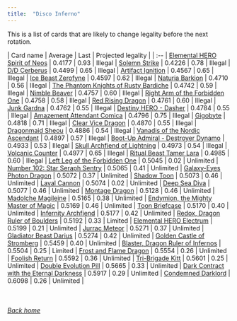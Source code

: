 ```yaml
---
title:  "Disco Inferno"
---
```


This is a list of cards that are likely to change legality before the next rotation.

| Card name | Average | Last | Projected legality |
| :-- |
[Elemental HERO Spirit of Neos](https://db.ygoprodeck.com/card/?search=Elemental%20HERO%20Spirit%20of%20Neos) | 0.4177 | 0.93 | Illegal |
[Solemn Strike](https://db.ygoprodeck.com/card/?search=Solemn%20Strike) | 0.4226 | 0.78 | Illegal |
[D/D Cerberus](https://db.ygoprodeck.com/card/?search=D/D%20Cerberus) | 0.4499 | 0.65 | Illegal |
[Artifact Ignition](https://db.ygoprodeck.com/card/?search=Artifact%20Ignition) | 0.4567 | 0.65 | Illegal |
[Ice Beast Zerofyne](https://db.ygoprodeck.com/card/?search=Ice%20Beast%20Zerofyne) | 0.4597 | 0.62 | Illegal |
[Naturia Barkion](https://db.ygoprodeck.com/card/?search=Naturia%20Barkion) | 0.4710 | 0.56 | Illegal |
[The Phantom Knights of Rusty Bardiche](https://db.ygoprodeck.com/card/?search=The%20Phantom%20Knights%20of%20Rusty%20Bardiche) | 0.4742 | 0.59 | Illegal |
[Nimble Beaver](https://db.ygoprodeck.com/card/?search=Nimble%20Beaver) | 0.4757 | 0.60 | Illegal |
[Right Arm of the Forbidden One](https://db.ygoprodeck.com/card/?search=Right%20Arm%20of%20the%20Forbidden%20One) | 0.4758 | 0.58 | Illegal |
[Red Rising Dragon](https://db.ygoprodeck.com/card/?search=Red%20Rising%20Dragon) | 0.4761 | 0.60 | Illegal |
[Junk Gardna](https://db.ygoprodeck.com/card/?search=Junk%20Gardna) | 0.4762 | 0.55 | Illegal |
[Destiny HERO - Dasher](https://db.ygoprodeck.com/card/?search=Destiny%20HERO%20-%20Dasher) | 0.4784 | 0.55 | Illegal |
[Amazement Attendant Comica](https://db.ygoprodeck.com/card/?search=Amazement%20Attendant%20Comica) | 0.4796 | 0.75 | Illegal |
[Gigobyte](https://db.ygoprodeck.com/card/?search=Gigobyte) | 0.4818 | 0.71 | Illegal |
[Clear Vice Dragon](https://db.ygoprodeck.com/card/?search=Clear%20Vice%20Dragon) | 0.4870 | 0.55 | Illegal |
[Dragonmaid Sheou](https://db.ygoprodeck.com/card/?search=Dragonmaid%20Sheou) | 0.4886 | 0.54 | Illegal |
[Vanadis of the Nordic Ascendant](https://db.ygoprodeck.com/card/?search=Vanadis%20of%20the%20Nordic%20Ascendant) | 0.4897 | 0.57 | Illegal |
[Boot-Up Admiral - Destroyer Dynamo](https://db.ygoprodeck.com/card/?search=Boot-Up%20Admiral%20-%20Destroyer%20Dynamo) | 0.4933 | 0.53 | Illegal |
[Skull Archfiend of Lightning](https://db.ygoprodeck.com/card/?search=Skull%20Archfiend%20of%20Lightning) | 0.4973 | 0.54 | Illegal |
[Volcanic Counter](https://db.ygoprodeck.com/card/?search=Volcanic%20Counter) | 0.4977 | 0.65 | Illegal |
[Ritual Beast Tamer Lara](https://db.ygoprodeck.com/card/?search=Ritual%20Beast%20Tamer%20Lara) | 0.4985 | 0.60 | Illegal |
[Left Leg of the Forbidden One](https://db.ygoprodeck.com/card/?search=Left%20Leg%20of%20the%20Forbidden%20One) | 0.5045 | 0.02 | Unlimited |
[Number 102: Star Seraph Sentry](https://db.ygoprodeck.com/card/?search=Number%20102:%20Star%20Seraph%20Sentry) | 0.5065 | 0.41 | Unlimited |
[Galaxy-Eyes Photon Dragon](https://db.ygoprodeck.com/card/?search=Galaxy-Eyes%20Photon%20Dragon) | 0.5072 | 0.37 | Unlimited |
[Shadow Toon](https://db.ygoprodeck.com/card/?search=Shadow%20Toon) | 0.5073 | 0.46 | Unlimited |
[Laval Cannon](https://db.ygoprodeck.com/card/?search=Laval%20Cannon) | 0.5074 | 0.02 | Unlimited |
[Deep Sea Diva](https://db.ygoprodeck.com/card/?search=Deep%20Sea%20Diva) | 0.5077 | 0.46 | Unlimited |
[Montage Dragon](https://db.ygoprodeck.com/card/?search=Montage%20Dragon) | 0.5128 | 0.46 | Unlimited |
[Madolche Magileine](https://db.ygoprodeck.com/card/?search=Madolche%20Magileine) | 0.5165 | 0.38 | Unlimited |
[Endymion, the Mighty Master of Magic](https://db.ygoprodeck.com/card/?search=Endymion,%20the%20Mighty%20Master%20of%20Magic) | 0.5169 | 0.46 | Unlimited |
[Toon Briefcase](https://db.ygoprodeck.com/card/?search=Toon%20Briefcase) | 0.5170 | 0.40 | Unlimited |
[Infernity Archfiend](https://db.ygoprodeck.com/card/?search=Infernity%20Archfiend) | 0.5177 | 0.42 | Unlimited |
[Redox, Dragon Ruler of Boulders](https://db.ygoprodeck.com/card/?search=Redox,%20Dragon%20Ruler%20of%20Boulders) | 0.5192 | 0.33 | Limited |
[Elemental HERO Electrum](https://db.ygoprodeck.com/card/?search=Elemental%20HERO%20Electrum) | 0.5199 | 0.21 | Unlimited |
[Jurrac Meteor](https://db.ygoprodeck.com/card/?search=Jurrac%20Meteor) | 0.5271 | 0.37 | Unlimited |
[Gladiator Beast Darius](https://db.ygoprodeck.com/card/?search=Gladiator%20Beast%20Darius) | 0.5274 | 0.42 | Unlimited |
[Golden Castle of Stromberg](https://db.ygoprodeck.com/card/?search=Golden%20Castle%20of%20Stromberg) | 0.5459 | 0.40 | Unlimited |
[Blaster, Dragon Ruler of Infernos](https://db.ygoprodeck.com/card/?search=Blaster,%20Dragon%20Ruler%20of%20Infernos) | 0.5504 | 0.25 | Limited |
[Frost and Flame Dragon](https://db.ygoprodeck.com/card/?search=Frost%20and%20Flame%20Dragon) | 0.5554 | 0.26 | Unlimited |
[Foolish Return](https://db.ygoprodeck.com/card/?search=Foolish%20Return) | 0.5592 | 0.36 | Unlimited |
[Tri-Brigade Kitt](https://db.ygoprodeck.com/card/?search=Tri-Brigade%20Kitt) | 0.5601 | 0.25 | Unlimited |
[Double Evolution Pill](https://db.ygoprodeck.com/card/?search=Double%20Evolution%20Pill) | 0.5665 | 0.33 | Unlimited |
[Dark Contract with the Eternal Darkness](https://db.ygoprodeck.com/card/?search=Dark%20Contract%20with%20the%20Eternal%20Darkness) | 0.5917 | 0.29 | Unlimited |
[Condemned Darklord](https://db.ygoprodeck.com/card/?search=Condemned%20Darklord) | 0.6098 | 0.26 | Unlimited |

<br>

###### [Back home](index)
